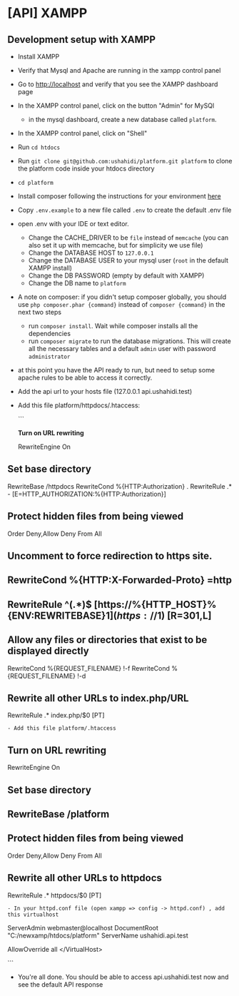 # \[API\] XAMPP

## Development setup with XAMPP

* Install XAMPP
* Verify that Mysql and Apache are running in the xampp control panel
* Go to [http://localhost](http://localhost) and verify that you see the XAMPP dashboard page
* In the XAMPP control panel, click on the button "Admin" for MySQl
  * in the mysql dashboard, create a new database called `platform`. 
* In the XAMPP control panel, click on "Shell" 
* Run `cd htdocs`
* Run `git clone git@github.com:ushahidi/platform.git platform` to clone the platform code inside your htdocs directory
* `cd platform` 
* Install composer following the instructions for your environment [here](https://getcomposer.org/doc/00-intro.md)
* Copy `.env.example` to a new file called `.env` to create the default .env file
* open .env with your IDE or text editor. 
  * Change the CACHE\_DRIVER to be `file` instead of `memcache` \(you can also set it up with memcache, but for simplicity we use file\)
  * Change the DATABASE HOST to `127.0.0.1`
  * Change the DATABASE USER to your mysql user  \(`root` in the default XAMPP install\)
  * Change the DB PASSWORD  \(empty by default with XAMPP\)
  * Change the DB name to `platform`
* A note on composer: if you didn't setup composer globally, you should use `php composer.phar {command}` instead of `composer {command}` in the next two steps 
  * run `composer install`. Wait while composer installs all the dependencies
  * run `composer migrate` to run the database migrations. This will create all the necessary tables and a default `admin` user with password `administrator`
* at this point you have the API ready to run, but need to setup some apache rules to be able to access it correctly.
* Add the api url to your hosts file \(127.0.0.1 api.ushahidi.test\)
* Add this file platform/httpdocs/.htaccess:

  \`\`\`

  **Turn on URL rewriting**

  RewriteEngine On

## Set base directory

RewriteBase /httpdocs RewriteCond %{HTTP:Authorization} . RewriteRule .\* - \[E=HTTP\_AUTHORIZATION:%{HTTP:Authorization}\]

## Protect hidden files from being viewed

Order Deny,Allow Deny From All

## Uncomment to force redirection to https site.

## RewriteCond %{HTTP:X-Forwarded-Proto} =http

## RewriteRule ^\(.\*\)$ [https://%{HTTP\_HOST}%{ENV:REWRITEBASE}$1](https://%{HTTP_HOST}%{ENV:REWRITEBASE}$1) \[R=301,L\]

## Allow any files or directories that exist to be displayed directly

RewriteCond %{REQUEST\_FILENAME} !-f RewriteCond %{REQUEST\_FILENAME} !-d

## Rewrite all other URLs to index.php/URL

RewriteRule .\* index.php/$0 \[PT\]

```text
- Add this file platform/.htaccess
```

## Turn on URL rewriting

RewriteEngine On

## Set base directory

## RewriteBase /platform

## Protect hidden files from being viewed

Order Deny,Allow Deny From All

## Rewrite all other URLs to httpdocs

RewriteRule .\* httpdocs/$0 \[PT\]

```text
- In your httpd.conf file (open xampp => config -> httpd.conf) , add this virtualhost
```

ServerAdmin webmaster@localhost DocumentRoot "C:/newxamp/htdocs/platform" ServerName ushahidi.api.test

AllowOverride all &lt;/VirtualHost&gt;

\`\`\`

* You're all done. You should be able to access api.ushahidi.test now and see the default API response

